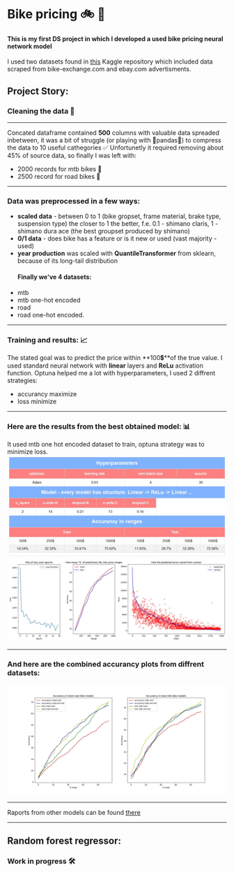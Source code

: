 # Bike pricing 🚲 💸
#### This is my first DS project in which I developed a used bike pricing neural network model 

I used two datasets found in [this](https://www.kaggle.com/datasets/tysonpo/bike-ads-images-prices-specifications) Kaggle repository which included data scraped from bike-exchange.com and ebay.com advertisments.
## Project Story:
### Cleaning the data 🧹
---
Concated dataframe contained **500** columns with valuable data spreaded inbetween, it was a bit of struggle (or playing with 🐼pandas🐼) to compress the data to 10 useful cathegories ✅
Unfortunetly it required removing about 45% of source data, so finally I was left with:
- 2000 records for mtb bikes 🚵
- 2500 record for road bikes 🚴
___
### Data was preprocessed in a few ways: 
- **scaled data** - between 0 to 1 (bike gropset, frame material, brake type, suspension type)
the closer to 1 the better, f.e. 0.1 - shimano claris, 1 - shimano dura ace (the best groupset produced by shimano)
- **0/1 data** - does bike has a feature or is it new or used (vast majority - used)
- **year production** was scaled with **QuantileTransformer** from sklearn, because of its long-tail distribution
  #### Finally we've 4 datasets:
- mtb
- mtb one-hot encoded
- road  
- road one-hot encoded.
___
### Training and results: 📈
The stated goal was to predict the price within **100💲**of the true value.
I used standard neural network with **linear** layers and **ReLu** activation function.
Optuna helped me a lot with hyperparameters, I used 2 diffrent strategies:
- accurancy maximize
- loss minimize
___
### Here are the results from the best obtained model: 📊
It used mtb one hot encoded dataset to train, optuna strategy was to minimize loss.
![best](https://github.com/Szymon-Nowaq/bike_pricing/blob/main/best_models/mtb_one_hot/accurancy_raport_mtb_one_hot.jpg)
![bestplot](https://github.com/Szymon-Nowaq/bike_pricing/blob/main/best_models/mtb_one_hot/accurancy_plot_mtb_one_hot.jpg)
___
### And here are the combined accurancy plots from diffrent datasets: 
![combined](https://github.com/Szymon-Nowaq/bike_pricing/blob/main/best_models/accurancy_general_raport.jpg)
___
Raports from other models can be found [there](https://github.com/Szymon-Nowaq/bike_pricing/tree/main/best_models)
___
## Random forest regressor:
### Work in progress 🛠️

